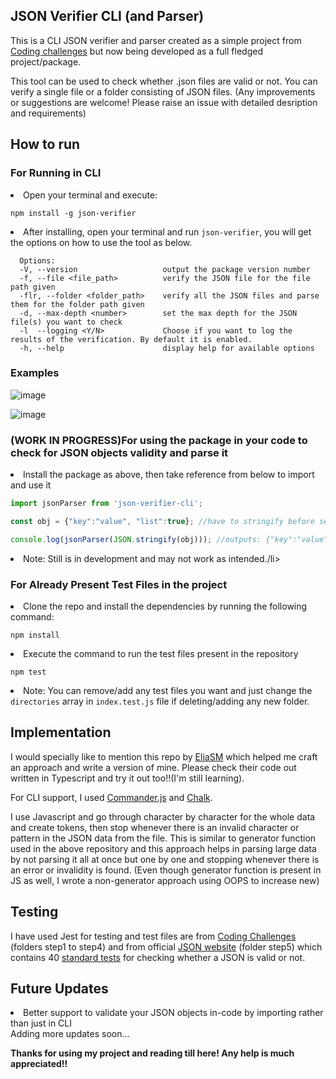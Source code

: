 <section><h2>JSON Verifier CLI (and Parser)</h2></section>
This is a CLI JSON verifier and parser created as a simple project from <a href="https://github.com/CodingChallengesFYI">Coding challenges</a> but now being developed as a full fledged project/package.

This tool can be used to check whether .json files are valid or not.
You can verify a single file or a folder consisting of JSON files.
(Any improvements or suggestions are welcome! Please raise an issue with detailed desription and requirements)

<section><h2>How to run</h2></section>
<h3>For Running in CLI</h3>
<li>Open your terminal and execute:</li>
<p></p> 
<pre><code>npm install -g json-verifier</code></pre>
<li>After installing, open your terminal and run <code>json-verifier</code>, you will get the options on how to use the tool as below.</li>
<p></p>

```
  Options:
  -V, --version                   output the package version number
  -f, --file <file_path>          verify the JSON file for the file path given
  -flr, --folder <folder_path>    verify all the JSON files and parse them for the folder path given
  -d, --max-depth <number>        set the max depth for the JSON file(s) you want to check
  -l  --logging <Y/N>             Choose if you want to log the results of the verification. By default it is enabled.             
  -h, --help                      display help for available options
```
<h3>Examples</h3>

![image](https://github.com/user-attachments/assets/2c89c426-064b-4b8c-9ab1-e71d2aff7c02)

![image](https://github.com/user-attachments/assets/b1ef6881-75a5-44fa-86a4-e71ac7c65714)

<h3>(WORK IN PROGRESS)For using the package in your code to check for JSON objects validity and parse it</h3>
<li>Install the package as above, then take reference from below to import and use it</li>
<p></p>

```javascript
import jsonParser from 'json-verifier-cli';

const obj = {"key":"value", "list":true}; //have to stringify before sending it as an input

console.log(jsonParser(JSON.stringify(obj))); //outputs: {"key":"value", "list":true}, as it is valid
```

<li>Note: Still is in development and may not work as intended./li>

<h3>For Already Present Test Files in the project</h3>
<li>Clone the repo and install the dependencies by running the following command:</li>
  <p></p>
  <pre><code>npm install</code></pre>
<li>Execute the command to run the test files present in the repository</li>
  <p></p> 
  <pre><code>npm test</code></pre>
<li>Note: You can remove/add any test files you want and just change the <code>directories</code> array in <code>index.test.js</code> file if deleting/adding any new folder.</li>

<section><h2>Implementation</h2></section>
I would specially like to mention this repo by <a href="https://github.com/eliasm307/coding-challenges/tree/main/packages/json-parser">EliaSM</a> which helped me craft an approach and write a version of mine. Please check their code out written in Typescript and try it out too!!(I'm still learning).
<p></p>
For CLI support, I used <a href="https://www.npmjs.com/package/commander">Commander.js</a> and <a href="https://www.npmjs.com/package/chalk">Chalk</a>.
<p></p>
I use Javascript and go through character by character for the whole data and create tokens, then stop whenever there is an invalid character or pattern in the JSON data from the file.
This is similar to generator function used in the above repository and this approach helps in parsing large data by not parsing it all at once but one by one and stopping whenever there is an error or invalidity is found.
(Even though generator function is present in JS as well, I wrote a non-generator approach using OOPS to increase new)

<section><h2>Testing</h2></section>
I have used Jest for testing and test files are from <a href="https://codingchallenges.fyi/challenges/challenge-json-parser/">Coding Challenges</a> (folders step1 to step4) and from official <a href="https://www.json.org/">JSON website</a> (folder step5) which contains 40 <a href="https://www.json.org/JSON_checker/test.zip">standard tests</a> for checking whether a JSON is valid or not.

<p></p>

<section><h2>Future Updates</h2></section>

<li>Better support to validate your JSON objects in-code by importing rather than just in CLI</li>
Adding more updates soon...

<p></p>
<b>Thanks for using my project and reading till here! Any help is much appreciated!!</b>
